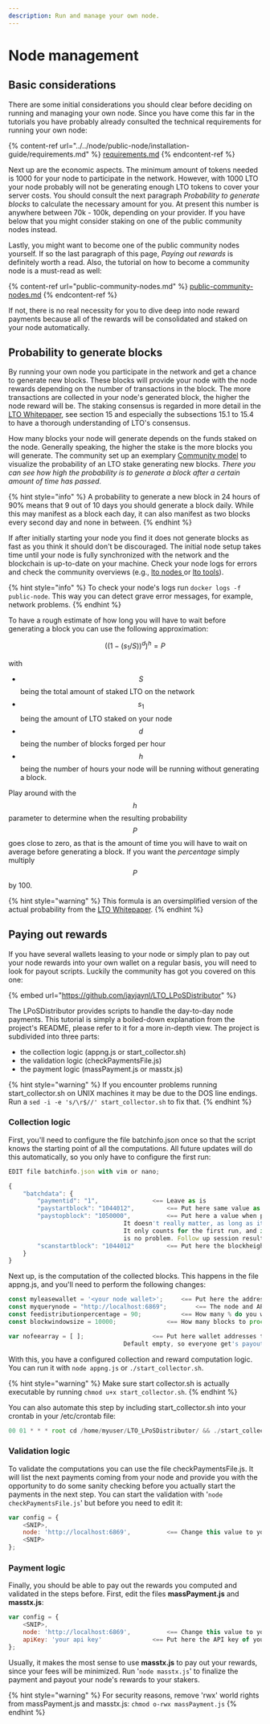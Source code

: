 ```yaml
---
description: Run and manage your own node.
---
```


# Node management

## Basic considerations

There are some initial considerations you should clear before deciding on running and managing your own node. Since you have come this far in the tutorials you have probably already consulted the technical requirements for running your own node:

{% content-ref url="../../node/public-node/installation-guide/requirements.md" %}
[requirements.md](../../node/public-node/installation-guide/requirements.md)
{% endcontent-ref %}

Next up are the economic aspects. The minimum amount of tokens needed is 1000 for your node to participate in the network. However, with 1000 LTO your node probably will not be generating enough LTO tokens to cover your server costs. You should consult the next paragraph _Probability to generate blocks_ to calculate the necessary amount for you. At present this number is anywhere between 70k - 100k, depending on your provider. If you have below that you might consider staking on one of the public community nodes instead.

Lastly, you might want to become one of the public community nodes yourself. If so the last paragraph of this page, _Paying out rewards_ is definitely worth a read. Also, the tutorial on how to become a community node is a must-read as well:

{% content-ref url="public-community-nodes.md" %}
[public-community-nodes.md](public-community-nodes.md)
{% endcontent-ref %}

If not, there is no real necessity for you to dive deep into node reward payments because all of the rewards will be consolidated and staked on your node automatically.

## Probability to generate blocks

By running your own node you participate in the network and get a chance to generate new blocks. These blocks will provide your node with the node rewards depending on the number of transactions in the block. The more transactions are collected in your node's generated block, the higher the node reward will be. The staking consensus is regarded in more detail in the [LTO Whitepaper](https://ltonetwork.com/documents/LTO%20Network%20-%20Technical%20Paper.pdf), see section 15 and especially the subsections 15.1 to 15.4 to have a thorough understanding of LTO's consensus.

How many blocks your node will generate depends on the funds staked on the node. Generally speaking, the higher the stake is the more blocks you will generate. The community set up an exemplary [Community model](https://docs.google.com/spreadsheets/u/0/d/1KcqI0Uay0ogJL8TILqKjESjiz0bwMrYeMz8k5TCUbHA/htmlview) to visualize the probability of an LTO stake generating new blocks. _There you can see how high the probability is to generate a block after a certain amount of time has passed._

{% hint style="info" %}
A probability to generate a new block in 24 hours of 90% means that 9 out of 10 days you should generate a block daily. While this may manifest as a block each day, it can also manifest as two blocks every second day and none in between.
{% endhint %}

If after initially starting your node you find it does not generate blocks as fast as you think it should don't be discouraged. The initial node setup takes time until your node is fully synchronized with the network and the blockchain is up-to-date on your machine. Check your node logs for errors and check the community overviews (e.g., [lto nodes ](https://www.ltonod.es)or [lto tools](https://lto.tools/nodes/)).&#x20;

{% hint style="info" %}
To check your node's logs run `docker logs -f public-node`. This way you can detect grave error messages, for example, network problems.
{% endhint %}

To have a rough estimate of how long you will have to wait before generating a block you can use the following approximation:

$$
((1 - (s_1 / S ))^d)^h = P
$$

with

* $$S$$ being the total amount of staked LTO on the network
* $$s_1$$being the amount of LTO staked on your node
* $$d$$ being the number of blocks forged per hour
* $$h$$ being the number of hours your node will be running without generating a block.

Play around with the $$h$$ parameter to determine when the resulting probability $$P$$ goes close to zero, as that is the amount of time you will have to wait on average before generating a block. If you want the _percentage_ simply multiply $$P$$ by 100.

{% hint style="warning" %}
This formula is an oversimplified version of the actual probability from the [LTO Whitepaper](https://ltonetwork.com/documents/LTO%20Network%20-%20Technical%20Paper.pdf).&#x20;
{% endhint %}

## Paying out rewards

If you have several wallets leasing to your node or simply plan to pay out your node rewards into your own wallet on a regular basis, you will need to look for payout scripts. Luckily the community has got you covered on this one:

{% embed url="https://github.com/jayjaynl/LTO_LPoSDistributor" %}

The LPoSDistributor provides scripts to handle the day-to-day node payments. This tutorial is simply a boiled-down explanation from the project's README, please refer to it for a more in-depth view. The project is subdivided into three parts:

* the collection logic (appng.js or start\_collector.sh)
* the validation logic (checkPaymentsFile.js)
* the payment logic (massPayment.js or masstx.js)

{% hint style="warning" %}
If you encounter problems running start\_collector.sh on UNIX machines it may be due to the DOS line endings. Run a `sed -i -e 's/\r$//' start_collector.sh` to fix that.
{% endhint %}

### Collection logic

First, you'll need to configure the file batchinfo.json once so that the script knows the starting point of all the computations. All future updates will do this automatically, so you only have to configure the first run:

```javascript
EDIT file batchinfo.json with vim or nano;

{
    "batchdata": {
        "paymentid": "1",				<== Leave as is
        "paystartblock": "1044012",			<== Put here same value as 'scanstartblock'. It's when payouts should start
        "paystopblock": "1050000",			<== Put here a value when payouts should stop (i.e. paystartblock+5000)
							    It doesn't really matter, as long as it is higher than paystartblock.
							    It only counts for the first run, and if no blocks were forged yet, that
							    is no problem. Follow up session results are just queued up in line :-))
        "scanstartblock": "1044012"			<== Put here the blockheight of the first ACTIVE lease
    }
}
```

Next up, is the computation of the collected blocks. This happens in the file appng.js, and you'll need to perform the following changes:

```javascript
const myleasewallet = '<your node wallet>';		<== Put here the address of the wallet that your node uses
const myquerynode = "http://localhost:6869";		<== The node and API port that you use (defaults to localhost)
const feedistributionpercentage = 90;			<== How many % do you want to share with your leasers (defaults to 90%)
const blockwindowsize = 10000;				<== How many blocks to process for every subsequent paymentcycle.

var nofeearray = [ ];					<== Put here wallet addresses that you want to exclude from payments,
							    Default empty, so everyone get's payouts
```

With this, you have a configured collection and reward computation logic. You can run it with `node appng.js` or `./start_collector.sh`.

{% hint style="warning" %}
Make sure start collector.sh is actually executable by running `chmod u+x start_collector.sh`.&#x20;
{% endhint %}

You can also automate this step by including start\_collector.sh into your crontab in your /etc/crontab file:

```javascript
00 01 * * * root cd /home/myuser/LTO_LPoSDistributor/ && ./start_collector.sh
```

### Validation logic

To validate the computations you can use the file checkPaymentsFile.js. It will list the next payments coming from your node and provide you with the opportunity to do some sanity checking before you actually start the payments in the next step. You can start the validation with '`node checkPaymentsFile.js`' but before you need to edit it:

```javascript
var config = {
    <SNIP>,
    node: 'http://localhost:6869',			<== Change this value to your blockchain node/API port (defaults to localhost)
    <SNIP>
};
```

### Payment logic

Finally, you should be able to pay out the rewards you computed and validated in the steps before. First, edit the files **massPayment.js** and **masstx.js**:

```javascript
var config = {
    <SNIP>,
    node: 'http://localhost:6869',			<== Change this value to your blockchain node/API port (defaults to localhost)
    apiKey: 'your api key'				<== Put here the API key of your lto node
};
```

Usually, it makes the most sense to use **masstx.js** to pay out your rewards, since your fees will be minimized. Run '`node masstx.js`' to finalize the payment and payout your node's rewards to your stakers.

{% hint style="warning" %}
For security reasons, remove 'rwx' world rights from massPayment.js and masstx.js: `chmod o-rwx massPayment.js`
{% endhint %}
